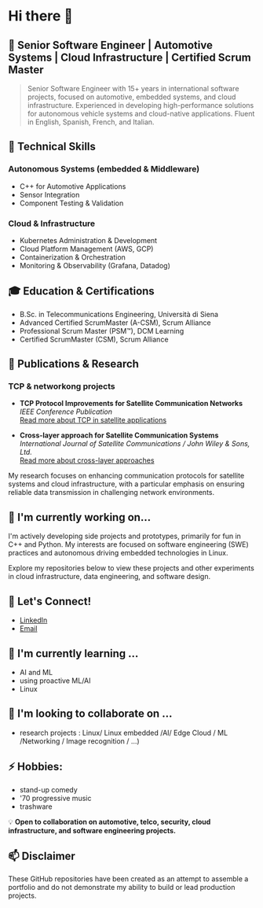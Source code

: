 # Hi there 👋

## 💼 Senior Software Engineer | Automotive Systems | Cloud Infrastructure | Certified Scrum Master

> Senior Software Engineer with 15+ years in international software projects, focused on automotive, embedded systems, and cloud infrastructure. Experienced in developing high-performance solutions for autonomous vehicle systems and cloud-native applications. Fluent in English, Spanish, French, and Italian.

## 🔧 Technical Skills

### Autonomous Systems (embedded & Middleware) 
- C++ for Automotive Applications
- Sensor Integration
- Component Testing & Validation

### Cloud & Infrastructure
- Kubernetes Administration & Development
- Cloud Platform Management (AWS, GCP)
- Containerization & Orchestration
- Monitoring & Observability (Grafana, Datadog)


## 🎓 Education & Certifications

- B.Sc. in Telecommunications Engineering, Università di Siena
- Advanced Certified ScrumMaster (A-CSM), Scrum Alliance
- Professional Scrum Master (PSM™), DCM Learning
- Certified ScrumMaster (CSM), Scrum Alliance

## 📖 Publications & Research

### TCP & networkong projects 
- **TCP Protocol Improvements for Satellite Communication Networks**  
  *IEEE Conference Publication*  
  [Read more about TCP in satellite applications](https://ieeexplore.ieee.org/document/4023232/)
  
- **Cross-layer approach for Satellite Communication Systems**  
  *International Journal of Satellite Communications / John Wiley & Sons, Ltd.*  
  [Read more about cross-layer approaches](https://www.researchgate.net/publication/220123783_Cross-layer_approach_for_an_air_interface_of_GEO_satellite_communication_networks)

My research focuses on enhancing communication protocols for satellite systems and cloud infrastructure, with a particular emphasis on ensuring reliable data transmission in challenging network environments.

## 🌱 I'm currently working on...

I'm actively developing side projects and prototypes, primarily for fun in C++ and Python. My interests are focused on software engineering (SWE) practices and autonomous driving embedded technologies in Linux. 

Explore my repositories below to view these projects and other experiments in cloud infrastructure, data engineering, and software design.

## 💬 Let's Connect!

- [LinkedIn](https://www.linkedin.com/in/nlcandio/)
- [Email](mailto:liberatonico@proton.me)

##  🌱 I'm currently learning ...
- AI and ML
- using proactive ML/AI
- Linux  


## 👯 I'm looking to collaborate on ... 
- research projects : Linux/ Linux embedded /AI/ Edge Cloud / ML /Networking / Image recognition / ...)

## ⚡ Hobbies: 
-  stand-up comedy
-  '70 progressive music
-  trashware

💡 **Open to collaboration on automotive, telco, security, cloud infrastructure,  and software engineering projects.**

## 📫 Disclaimer

   These GitHub repositories have been created as an attempt to assemble a portfolio and do not demonstrate my ability to build or lead production projects. 
<!--
**ncandio/ncandio** is a ✨ *special* ✨ repository because its `README.md` (this file) appears on your GitHub profile.
Here are some ideas to get you started:
- 🔭 I'm currently working on ...
- 👯 I'm looking to collaborate on ...
- 🤔 I'm looking for help with ...
- 💬 Ask me about ...
- 📫 How to reach me: ...
- 😄 Pronouns: ...
- ⚡ Fun fact: ...
-->

